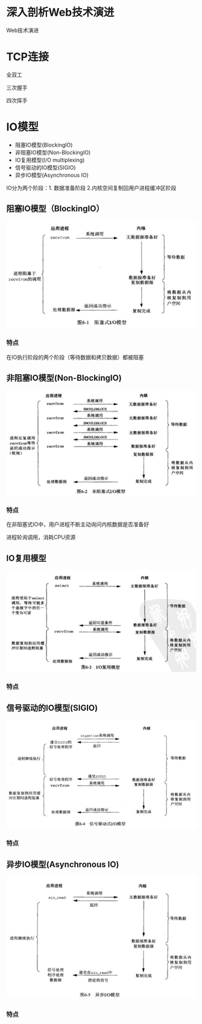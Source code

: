 # 深入剖析Web技术演进


Web技术演进

# TCP连接

全双工

三次握手

四次挥手

# IO模型

- 阻塞IO模型(BlockingIO)
- 非阻塞IO模型(Non-BlockingIO)
- IO复用模型(I/O multiplexing)
- 信号驱动的IO模型(SIGIO)
- 异步IO模型(Asynchronous IO)

IO分为两个阶段：1. 数据准备阶段 2.内核空间复制回用户进程缓冲区阶段

## 阻塞IO模型（BlockingIO）

![阻塞IO模型](/blog-img/1587891803983.jpg)

### 特点

在IO执行阶段的两个阶段（等待数据和拷贝数据）都被阻塞

## 非阻塞IO模型(Non-BlockingIO)

![非阻塞IO模型](/blog-img/1587896234262.jpg)

### 特点

在非阻塞式IO中，用户进程不断主动询问内核数据是否准备好

进程轮询调用，消耗CPU资源

## IO复用模型

![IO复用模型](/blog-img/1587900039436.jpg)

### 特点



## 信号驱动的IO模型(SIGIO)

![信号驱动的IO模型](/blog-img/1587900362430.jpg)

### 特点



## 异步IO模型(Asynchronous IO)

![异步IO模型](/blog-img/1587900421245.jpg)

### 特点

